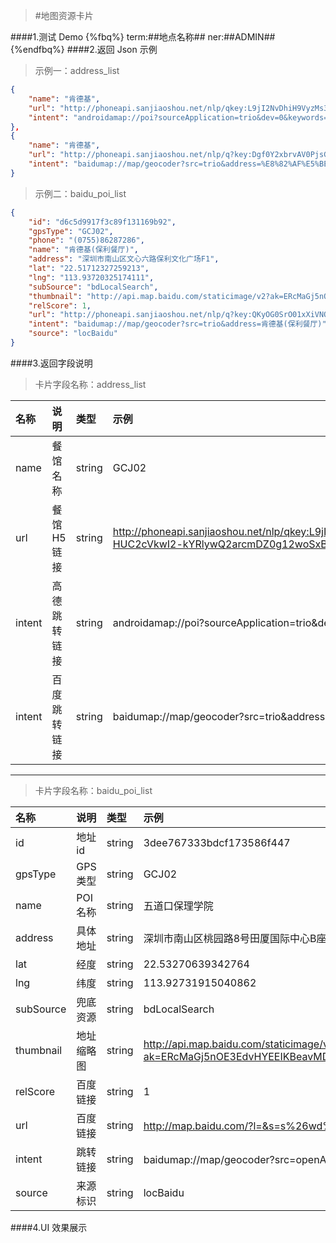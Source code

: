 >#地图资源卡片


####1.测试 Demo
{%fbq%}
term:##地点名称##
ner:##ADMIN##
{%endfbq%}
####2.返回 Json 示例
>示例一：address_list

```json
{
    "name": "肯德基",
    "url": "http://phoneapi.sanjiaoshou.net/nlp/qkey:L9jI2NvDhiH9VyzMs3BTSDg_x5ueFGYOXELOAckkUQkZ1ib0p03XqZK00dzxrvi8tP1vm5c06DryDUF-HUC2cVkwI2-kYRlywQ2arcmDZ0g12woSxB9_JYEZlw5Da_czDHBdHG9VsRs=",
    "intent": "androidamap://poi?sourceApplication=trio&dev=0&keywords=%E8%82%AF%E5%BE%B7%E5%9F%BA"
},
{
    "name": "肯德基",
    "url": "http://phoneapi.sanjiaoshou.net/nlp/q?key:Dgf0Y2xbrvAV0PjsGUg82a_KC9JVt_YYVcyAPzo_O1nu0w2BigEm-1DYgrh116PDButxCMIqwqRtqEE2y4t5XFTg_IMO2DvfEr1-tkuUAX16kMwdFsEWELeFpwUF-CP1MBO1h_TcA3coFXsCF7S68LEgunV8tV3mQgGn3mX7GJI=",
    "intent": "baidumap://map/geocoder?src=trio&address=%E8%82%AF%E5%BE%B7%E5%9F%BA"
}
```

>示例二：baidu_poi_list

```json
{
    "id": "d6c5d9917f3c89f131169b92",
    "gpsType": "GCJ02",
    "phone": "(0755)86287286",
    "name": "肯德基(保利餐厅)",
    "address": "深圳市南山区文心六路保利文化广场F1",
    "lat": "22.51712327259213",
    "lng": "113.93720325174111",
    "subSource": "bdLocalSearch",
    "thumbnail": "http://api.map.baidu.com/staticimage/v2?ak=ERcMaGj5nOE3EdvHYEEIKBeavMDpEkex&mcode=666666&width=480&height=360&zoom=18&center=113.943755,22.522782&markers=113.943755,22.522782",
    "relScore": 1,
    "url": "http://phoneapi.sanjiaoshou.net/nlp/q?key:QKyOG0SrO01xXiVNO2x80LCED-FjiEE8n0ICBZHZzE-fDjNgTdXweeByT99Itmq-Ic-PmHQJtX30jR6mbd4H-_unwoeHH8RRPtrEv_XVkGVbzF3Ut1shf9XRFwnNykeF8TwzKnS_XnlEmC_XBj1sTi7DWuw3NhrMpRcdi3dPI0_VSn-EAv2_mHTSZm0rpwERDplUiTMKP4oAvS9FecZKaTAWyvCgUjmbNe7rNRGB4f4pQQ5BGaFD5NJop7UFDzMMbUtvDCp4gouLmKPm-UNr2g==",
    "intent": "baidumap://map/geocoder?src=trio&address=肯德基(保利餐厅)",
    "source": "locBaidu"
}
```


####3.返回字段说明

>卡片字段名称：address_list

|名称|说明|类型|示例|
|:---|:---|:---|:---|
|name|餐馆名称|string|GCJ02|
|url|餐馆H5链接|string|http://phoneapi.sanjiaoshou.net/nlp/qkey:L9jI2NvDhiH9VyzMs3BTSDg_x5ueFGYOXELOAckkUQkZ1ib0p03XqZK00dzxrvi8tP1vm5c06DryDUF-HUC2cVkwI2-kYRlywQ2arcmDZ0g12woSxB9_JYEZlw5Da_czDHBdHG9VsRs=|
|intent|高德跳转链接|string|androidamap://poi?sourceApplication=trio&dev=0&keywords=%E8%82%AF%E5%BE%B7%E5%9F%BA|
|intent|百度跳转链接|string|baidumap://map/geocoder?src=trio&address=%E8%82%AF%E5%BE%B7%E5%9F%BA|
-----------------------------------------------------
>卡片字段名称：baidu_poi_list

|名称|说明|类型|示例|
|:---|:---|:---|:---|
|id|地址id|string|3dee767333bdcf173586f447|
|gpsType|GPS类型|string|GCJ02|
|name|POI名称|string|五道口保理学院|
|address|具体地址|string|深圳市南山区桃园路8号田厦国际中心B座1918室|
|lat|经度|string|22.53270639342764|
|lng|纬度|string|113.92731915040862|
|subSource|兜底资源|string|bdLocalSearch|
|thumbnail|地址缩略图|string|http://api.map.baidu.com/staticimage/v2?ak=ERcMaGj5nOE3EdvHYEEIKBeavMDpEkex&mcode=666666&width=480&height=360&zoom=18&center=113.933853,22.538433&markers=113.933853,22.538433|
|relScore|百度链接|string|1|
|url|百度链接|string|http://map.baidu.com/?l=&s=s%26wd%3D五道口保理学院|
|intent|跳转链接|string|baidumap://map/geocoder?src=openApiDemo&address=五道口保理学院|
|source|来源标识|string|locBaidu|


####4.UI 效果展示


